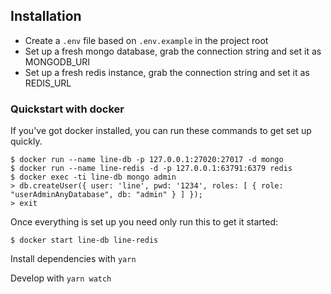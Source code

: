 ## Installation

- Create a `.env` file based on `.env.example` in the project root
- Set up a fresh mongo database, grab the connection string and set it as MONGODB_URI
- Set up a fresh redis instance, grab the connection string and set it as REDIS_URL

### Quickstart with docker

If you've got docker installed, you can run these commands to get set up quickly.

```
$ docker run --name line-db -p 127.0.0.1:27020:27017 -d mongo
$ docker run --name line-redis -d -p 127.0.0.1:63791:6379 redis
$ docker exec -ti line-db mongo admin
> db.createUser({ user: 'line', pwd: '1234', roles: [ { role: "userAdminAnyDatabase", db: "admin" } ] });
> exit
```

Once everything is set up you need only run this to get it started:

```
$ docker start line-db line-redis
```

Install dependencies with `yarn`

Develop with `yarn watch`
